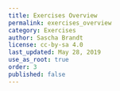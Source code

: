 ```yaml
---
title: Exercises Overview
permalink: exercises_overview
category: Exercises
author: Sascha Brandt
license: cc-by-sa 4.0
last_updated: May 28, 2019
use_as_root: true
order: 3
published: false
---
```


